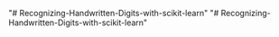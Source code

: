"# Recognizing-Handwritten-Digits-with-scikit-learn" 
"# Recognizing-Handwritten-Digits-with-scikit-learn" 
